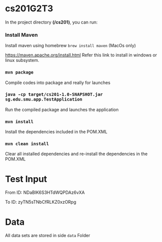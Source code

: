 # cs201G2T3

In the project directory **(/cs201)**, you can run:

### Install Maven

Install maven using homebrew `brew install maven` (MacOs only)

https://maven.apache.org/install.html Refer this link to install in windows or linux subsystem.

### `mvn package`

Compile codes into package and really for launches

### `java -cp target/cs201-1.0-SNAPSHOT.jar sg.edu.smu.app.TestApplication`

Run the compiled package and launches the application

### `mvn install` 

Install the dependencies included in the POM.XML

### `mvn clean install`

Clear all installed dependencies and re-install the dependencies in the POM.XML

# Test Input
From ID: NDaBlK6S3HTdWQPDAz6vXA

To ID: zyTN5sTNbCfRLKZ0xzORpg

# Data
All data sets are stored in side `data` Folder


